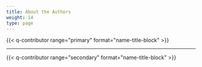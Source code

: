 ```yaml
---
title: About the Authors
weight: 14
type: page
---
```


{{< q-contributor range="primary" format="name-title-block" >}}

---

{{< q-contributor range="secondary" format="name-title-block" >}}
